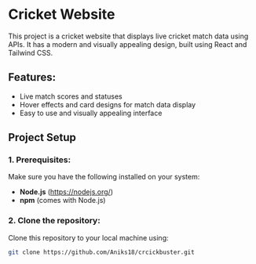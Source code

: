 # Cricket Website

This project is a cricket website that displays live cricket match data using APIs. It has a modern and visually appealing design, built using React and Tailwind CSS.

## Features:
- Live match scores and statuses
- Hover effects and card designs for match data display
- Easy to use and visually appealing interface

## Project Setup

### 1. Prerequisites:
Make sure you have the following installed on your system:
- **Node.js** (https://nodejs.org/)
- **npm** (comes with Node.js)

### 2. Clone the repository:
Clone this repository to your local machine using:
```bash
git clone https://github.com/Aniks18/crcickbuster.git

